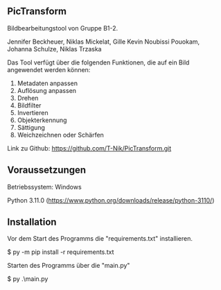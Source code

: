 ## PicTransform

Bildbearbeitungstool von Gruppe B1-2.  <p>
Jennifer Beckheuer, Niklas Mickelat, Gille Kevin Noubissi Pouokam, Johanna Schulze, Niklas Trzaska<p>

Das Tool verfügt über die folgenden Funktionen, die auf ein Bild angewendet werden können: 
   1. Metadaten anpassen
   2. Auflösung anpassen
   3. Drehen
   4. Bildfilter
   5. Invertieren
   6. Objekterkennung
   7. Sättigung
   8. Weichzeichnen oder Schärfen

Link zu Github: https://github.com/T-Nik/PicTransform.git

## Voraussetzungen
Betriebssystem: Windows <p>
Python 3.11.0 (https://www.python.org/downloads/release/python-3110/)

## Installation
Vor dem Start des Programms die "requirements.txt" installieren. <p>
$ py -m pip install -r requirements.txt

Starten des Programms über die "main.py" <p>
$ py .\main.py
